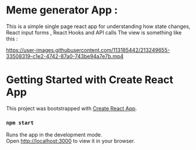 # Meme generator App : 
 This is a simple single page react app for understanding how state changes, React input forms , React Hooks and API calls
 The view is something like this :



https://user-images.githubusercontent.com/113185442/213249655-33508319-c1e2-4742-87a0-743be94a7e7b.mp4



# Getting Started with Create React App

This project was bootstrapped with [Create React App](https://github.com/facebook/create-react-app).


### `npm start`

Runs the app in the development mode.\
Open [http://localhost:3000](http://localhost:3000) to view it in your browser.
